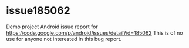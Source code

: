 # issue185062
Demo project Android issue report for https://code.google.com/p/android/issues/detail?id=185062
This is of no use for anyone not interested in this bug report.
